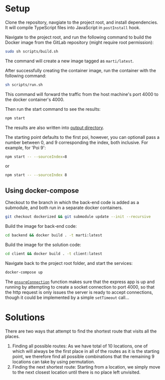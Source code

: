 # Setup
Clone the repository, navgiate to the project root, and install dependencies.
It will compile TypeScript files into JavaScript in `postInstall` hook.

Navigate to the project root, and run the following command to build the Docker image from the GitLab repository (might require root permission):
```sh
sudo sh scripts/build.sh
```
The command will create a new image tagged as `marti/latest`.

After successfully creating the container image, run the container with the following command:
```sh
sh scripts/run.sh
```
This command will forward the traffic from the host machine's port 4000 to the docker container's 4000.

Then run the start command to see the results:
```sh
npm start
```

The results are also written into [output directory](./output).

The starting point defaults to the first poi, however, you can optionall pass a number between 0, and 9 corresponding the index, both inclusive.
For example, for 'Poi 9':
```sh
npm start -- --sourceIndex=8
```
or
```sh
npm start -- --sourceIndex 8
```
## Using docker-compose
Checkout to the branch in which the back-end code is added as a submodule, and both run in a separate docker containers.

```sh
git checkout dockerized && git submodule update --init --recursive
```

Build the image for back-end code:
```sh
cd backend && docker build . -t marti:latest
```

Build the image for the solution code:
```sh
cd client && docker build . -t client:latest
```

Navigate back to the project root folder, and start the services:
```sh
docker-compose up
```
The [`ensureConnection`](./src/utils/ensureConnection.ts) function makes sure that the express app is up and running by attempting to create a socket connection to port 4000, so that the http request is only issues the server is ready to accept connections, though it could be implemented by a simple `setTimeout` call...
# Solutions
There are two ways that attempt to find the shortest route that visits all the places.
1. Finding all possible routes:
   As we have total of 10 locations, one of which will always be the first place in all of the routes as it is the starting point, we therefore find all possible combinations that the remaining 9 locations can take by using permutation.
2. Finding the next shortest route:
   Starting from a location, we simply move to the next closest location until there is no place left unvisited.
